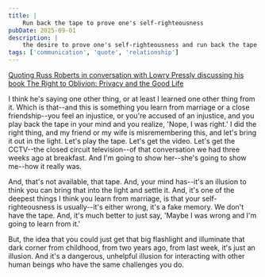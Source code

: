 ```yaml
---
title: |
    Run back the tape to prove one's self-righteousness
pubDate: 2025-09-01
description: |
    the desire to prove one's self-righteousness and run back the tape is inevitable and hard to avoid and never successful
tags: ['communication', 'quote', 'relationship']
---
```


[Quoting Russ Roberts in conversation with Lowry Pressly discussing his book The Right to Oblivion:
Privacy and the Good Life](https://www.econtalk.org/let-me-be-forgotten-with-lowry-pressly/)

I think he's saying one other thing, or at least I learned one other thing from it. Which is
that--and this is something you learn from marriage or a close friendship--you feel an injustice,
or you're accused of an injustice, and you play back the tape in your mind and you realize, 'Nope,
I was right.' I did the right thing, and my friend or my wife is misremembering this, and let's
bring it out in the light. Let's play the tape. Let's get the video. Let's get the CCTV--the closed
circuit television--of that conversation we had three weeks ago at breakfast. And I'm going to show
her--she's going to show me--how it really was.

And, that's not available, that tape. And, your mind has--it's an illusion to think you can bring
that into the light and settle it. And, it's one of the deepest things I think you learn from
marriage, is that your self-righteousness is usually--it's either wrong, it's a fake memory. We
don't have the tape. And, it's much better to just say, 'Maybe I was wrong and I'm going to learn
from it.'

But, the idea that you could just get that big flashlight and illuminate that dark corner from
childhood, from two years ago, from last week, it's just an illusion. And it's a dangerous,
unhelpful illusion for interacting with other human beings who have the same challenges you do.
